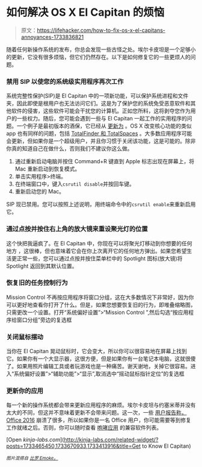 # 如何解决 OS X El Capitan 的烦恼

> 原文：<https://lifehacker.com/how-to-fix-os-x-el-capitans-annoyances-1733836821>

随着任何新操作系统的发布，你总会发现一些古怪之处。埃尔卡皮坦是一个足够小的更新，它没有很多烦恼，但它们仍然存在。以下是如何修复它的一些更烦人的问题。



### 禁用 SIP 以使您的系统级实用程序再次工作

系统完整性保护(SIP)是 El Capitan 中的一项新功能，可以保护系统进程和文件夹，因此即使是根用户也无法访问它们。这是为了保护您的系统免受恶意软件和其他软件的侵害，这些软件可能会干扰您的计算机。正如您所料，这将剥夺您作为用户的一些权力。随后，您可能会遇到一些与 El Capitan 一起工作的实用程序的问题。一个例子是最初版本的酒保，它已经从 [更新为](http://lifehacker.com/bartender-2-for-mac-adds-keyboard-shortcuts-search-an-1733370847) 。OS X 改变核心功能的类似 app 也有同样的问题，包括 [TotalFinder 和 TotalSpaces](http://blog.binaryage.com/el-capitan-update/) 。大多数应用程序可能会更新，但如果你是一个超级用户，并且你习惯于关闭该功能，这是可能的。除非你真的知道自己在做什么，否则我们不建议你这么做。

1.  通过重新启动电脑并按住 Command+R 键直到 Apple 标志出现在屏幕上，将 Mac 重新启动到恢复模式。
2.  单击实用程序>终端。
3.  在终端窗口中，键入`csrutil disable`并按回车键。
4.  重新启动您的 Mac。

SIP 现已禁用。您可以按照上述说明，用终端命令中的`csrutil enable`来重新启用它。

### 通过点按并按住右上角的放大镜来重设聚光灯的位置

这个快把我逼疯了。在 El Capitan 中，你现在可以将聚光灯移动到你想要的任何地方 ，这很棒，但也意味着它会在你上次离开它的任何地方弹出。如果您希望生活更正常一些，您可以通过点按并按住菜单栏中的 Spotlight 图标(放大镜)将 Spotlight 返回到其默认位置。

### 恢复旧的任务控制行为

Mission Control 不再按应用程序将窗口分组，这在大多数情况下非常好，因为你可以更好地查看你打开了什么。但是，如果您想要恢复旧的行为，即堆叠缩略图，只需更改一个设置。打开“系统偏好设置”>“Mission Control ”,然后勾选“按应用程序给窗口分组”旁边的复选框

### 关闭鼠标摆动

当你在 El Capitan 晃动鼠标时，它会变大，所以你可以很容易地在屏幕上找到它。如果你有一个大显示器，这很方便，但是如果你有一台笔记本电脑，这就很傻了。如果用照片编辑工具或者玩游戏也是一种痛苦。谢天谢地，关掉它很容易。进入“系统偏好设置”>“辅助功能”>“显示”,取消选中“摇动鼠标指针定位”的复选框

### 更新你的应用

每一个新的操作系统都会带来更新应用程序的麻烦。埃尔卡皮坦与约塞米蒂并没有太大的不同，但这并不意味着更新不会带来问题。这一次，一些 [用户报告称，Office 2016](http://www.imore.com/microsofts-office-2016-mac-appears-be-having-some-trouble-el-capitan) 崩溃了很多，所以如果你是一名 Office 用户，你可能需要等到修复工作就绪之后。否则，你可以随时查看 [咆哮应用](http://roaringapps.com/apps) 的兼容软件列表。

[Open *kinja-labs.com*](http://kinja-labs.com/related-widget/?posts=1733465450,1733670933,1733413916&title=Get to Know El Capitan)

<small>*图片混搭自*</small> [<small>*比罗 Emoke。*</small>](http://www.shutterstock.com/pic-281172920/stock-vector-hand-holding-spanner-flat-style.html?src=uWjwNVJtSyFJtoF-3h0s5w-1-6)